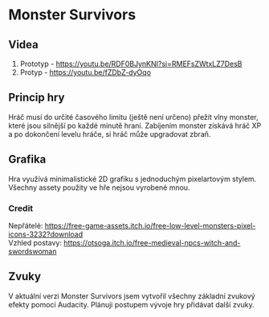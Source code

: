 # Monster Survivors

## Videa
1. Prototyp - https://youtu.be/RDF0BJynKNI?si=RMEFsZWtxLZ7DesB
2. Protyp - https://youtu.be/fZDbZ-dyOqo

## Princip hry
Hráč musí do určité časového limitu (ještě není určeno) přežít vlny monster, které jsou silnější po každé minutě hraní. Zabíjením monster získává hráč XP a po dokončení levelu hráče, si hráč může upgradovat zbraň. 

## Grafika

Hra využívá minimalistické 2D grafiku s jednoduchým pixelartovým stylem. Všechny assety použity ve hře nejsou vyrobené mnou.

### Credit
Nepřátelé: https://free-game-assets.itch.io/free-low-level-monsters-pixel-icons-3232?download
<br>
Vzhled postavy: https://otsoga.itch.io/free-medieval-npcs-witch-and-swordswoman

## Zvuky

V aktuální verzi Monster Survivors jsem vytvořil všechny základní zvukový efekty pomocí Audacity. Plánuji postupem vývoje hry přidávat další zvuky.
